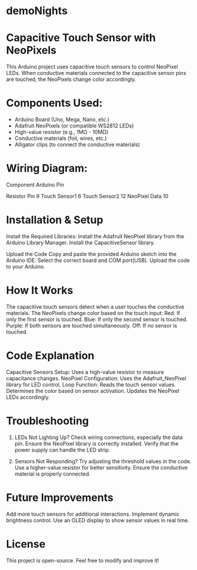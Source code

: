 # demoNights
# Capacitive Touch Sensor with NeoPixels

This Arduino project uses capacitive touch sensors to control NeoPixel LEDs. When conductive materials connected to the capacitive sensor pins are touched, the NeoPixels change color accordingly.

# Components Used: 

- Arduino Board (Uno, Mega, Nano, etc.)
- Adafruit NeoPixels (or compatible WS2812 LEDs)
- High-value resistor (e.g., 1MΩ - 10MΩ)
- Conductive materials (foil, wires, etc.)
- Alligator clips (to connect the conductive materials)

# Wiring Diagram:

  Component          Arduino Pin
  
  Resistor Pin         9
  Touch Sensor1        6
  Touch Sensor2       12
  NeoPixel Data       10

# Installation & Setup

  Install the Required Libraries:
    Install the Adafruit NeoPixel library from the Arduino Library Manager.
    Install the CapacitiveSensor library.

  Upload the Code
    Copy and paste the provided Arduino sketch into the Arduino IDE.
    Select the correct board and COM port(USB).
    Upload the code to your Arduino.

# How It Works
  
  The capacitive touch sensors detect when a user touches the conductive materials.
  The NeoPixels change color based on the touch input:
  Red: If only the first sensor is touched.
  Blue: If only the second sensor is touched.
  Purple: If both sensors are touched simultaneously.
  Off: If no sensor is touched.

# Code Explanation

  Capacitive Sensors Setup: Uses a high-value resistor to measure capacitance changes.
  NeoPixel Configuration: Uses the Adafruit_NeoPixel library for LED control.
  Loop Function: 
    Reads the touch sensor values.
    Determines the color based on sensor activation.
    Updates the NeoPixel LEDs accordingly.

# Troubleshooting

1) LEDs Not Lighting Up?
  Check wiring connections, especially the data pin.
  Ensure the NeoPixel library is correctly installed.
  Verify that the power supply can handle the LED strip.

2) Sensors Not Responding?
  Try adjusting the threshold values in the code.
  Use a higher-value resistor for better sensitivity.
  Ensure the conductive material is properly connected.

# Future Improvements

  Add more touch sensors for additional interactions.
  Implement dynamic brightness control.
  Use an OLED display to show sensor values in real time.

# License
This project is open-source. Feel free to modify and improve it!

